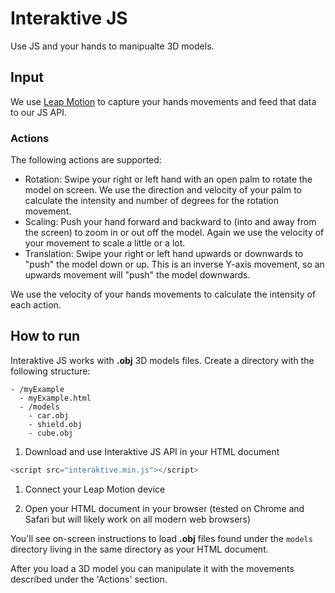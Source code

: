 # Interaktive JS

Use JS and your hands to manipualte 3D models.

## Input

We use [Leap Motion](https://www.leapmotion.com/) to capture your hands movements and feed that data to our JS API.

### Actions

The following actions are supported:

* Rotation: Swipe your right or left hand with an open palm to rotate the model on screen.
We use the direction and velocity of your palm to calculate the intensity
and number of degrees for the rotation movement.
* Scaling: Push your hand forward and backward to (into and away from the screen) to zoom in or out off the model.
Again we use the velocity of your movement to scale a little or a lot.
* Translation: Swipe your right or left hand upwards or downwards to "push" the model down or up.
This is an inverse Y-axis movement, so an upwards movement will "push" the model downwards.

We use the velocity of your hands movements to calculate the intensity of each action.

## How to run

Interaktive JS works with **.obj** 3D models files. Create a directory with the following structure:

    - /myExample
      - myExample.html
      - /models
        - car.obj
        - shield.obj
        - cube.obj

1. Download and use Interaktive JS API in your HTML document

  ```javascript
  <script src="interaktive.min.js"></script>
  ```

1. Connect your Leap Motion device

1. Open your HTML document in your browser (tested on Chrome and Safari but will likely work on all modern web browsers)

You'll see on-screen instructions to load **.obj** files found under the `models` directory living in the same directory as your HTML document.

After you load a 3D model you can manipulate it with the movements described under the 'Actions' section.

